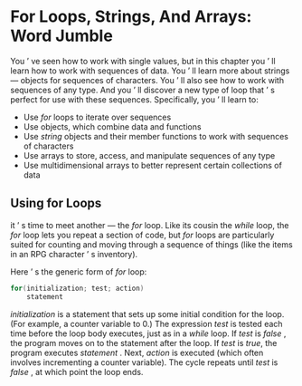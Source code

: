 # For Loops, Strings, And Arrays: Word Jumble

You ’ ve seen how to work with single values, but in this chapter you ’ ll learn how to work with sequences of data. You ’ ll learn more about strings — objects for sequences of characters. You ’ ll also see how to work with sequences of any type. And you ’ ll discover a new type of loop that ’ s perfect for use with these sequences. Specifically, you ’ ll learn to:

- Use *for* loops to iterate over sequences 
- Use objects, which combine data and functions 
- Use *string* objects and their member functions to work with sequences of characters 
- Use arrays to store, access, and manipulate sequences of any type 
- Use multidimensional arrays to better represent certain collections of data

## Using for Loops

it ’ s time to meet another — the *for* loop. Like its cousin the *while* loop, the *for* loop lets you repeat a section of code, but *for* loops are particularly suited for counting and moving through a sequence of things (like the items in an RPG character ’ s inventory). 

Here ’ s the generic form of *for* loop:

```c++
for(initialization; test; action)
    statement
```

_initialization_ is a statement that sets up some initial condition for the loop. (For example, a counter variable to 0.) 
The expression _test_ is tested each time before the loop body executes, just as in a _while_ loop. If _test_ is _false_ , 
the program moves on to the statement after the loop. If _test_ is _true_, the program executes _statement_ . Next, _action_ is executed (which often involves incrementing a counter variable). The cycle repeats until _test_ is _false_ , at which point the loop ends.